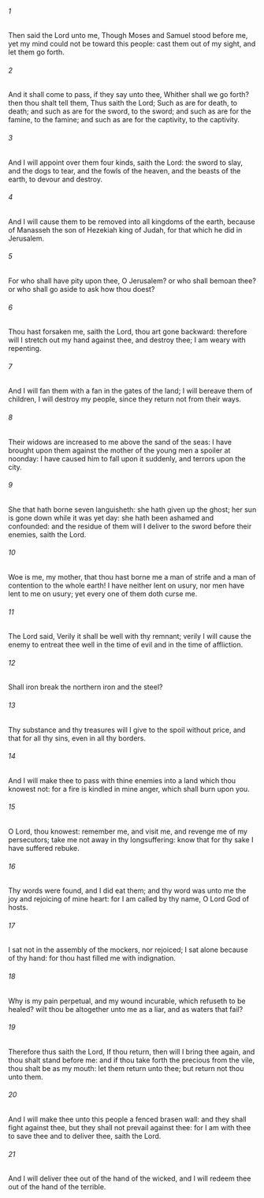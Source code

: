 ###### 1
Then said the Lord unto me, Though Moses and Samuel stood before me, yet my mind could not be toward this people: cast them out of my sight, and let them go forth.

###### 2
And it shall come to pass, if they say unto thee, Whither shall we go forth? then thou shalt tell them, Thus saith the Lord; Such as are for death, to death; and such as are for the sword, to the sword; and such as are for the famine, to the famine; and such as are for the captivity, to the captivity.

###### 3
And I will appoint over them four kinds, saith the Lord: the sword to slay, and the dogs to tear, and the fowls of the heaven, and the beasts of the earth, to devour and destroy.

###### 4
And I will cause them to be removed into all kingdoms of the earth, because of Manasseh the son of Hezekiah king of Judah, for that which he did in Jerusalem.

###### 5
For who shall have pity upon thee, O Jerusalem? or who shall bemoan thee? or who shall go aside to ask how thou doest?

###### 6
Thou hast forsaken me, saith the Lord, thou art gone backward: therefore will I stretch out my hand against thee, and destroy thee; I am weary with repenting.

###### 7
And I will fan them with a fan in the gates of the land; I will bereave them of children, I will destroy my people, since they return not from their ways.

###### 8
Their widows are increased to me above the sand of the seas: I have brought upon them against the mother of the young men a spoiler at noonday: I have caused him to fall upon it suddenly, and terrors upon the city.

###### 9
She that hath borne seven languisheth: she hath given up the ghost; her sun is gone down while it was yet day: she hath been ashamed and confounded: and the residue of them will I deliver to the sword before their enemies, saith the Lord.

###### 10
Woe is me, my mother, that thou hast borne me a man of strife and a man of contention to the whole earth! I have neither lent on usury, nor men have lent to me on usury; yet every one of them doth curse me.

###### 11
The Lord said, Verily it shall be well with thy remnant; verily I will cause the enemy to entreat thee well in the time of evil and in the time of affliction.

###### 12
Shall iron break the northern iron and the steel?

###### 13
Thy substance and thy treasures will I give to the spoil without price, and that for all thy sins, even in all thy borders.

###### 14
And I will make thee to pass with thine enemies into a land which thou knowest not: for a fire is kindled in mine anger, which shall burn upon you.

###### 15
O Lord, thou knowest: remember me, and visit me, and revenge me of my persecutors; take me not away in thy longsuffering: know that for thy sake I have suffered rebuke.

###### 16
Thy words were found, and I did eat them; and thy word was unto me the joy and rejoicing of mine heart: for I am called by thy name, O Lord God of hosts.

###### 17
I sat not in the assembly of the mockers, nor rejoiced; I sat alone because of thy hand: for thou hast filled me with indignation.

###### 18
Why is my pain perpetual, and my wound incurable, which refuseth to be healed? wilt thou be altogether unto me as a liar, and as waters that fail?

###### 19
Therefore thus saith the Lord, If thou return, then will I bring thee again, and thou shalt stand before me: and if thou take forth the precious from the vile, thou shalt be as my mouth: let them return unto thee; but return not thou unto them.

###### 20
And I will make thee unto this people a fenced brasen wall: and they shall fight against thee, but they shall not prevail against thee: for I am with thee to save thee and to deliver thee, saith the Lord.

###### 21
And I will deliver thee out of the hand of the wicked, and I will redeem thee out of the hand of the terrible.

